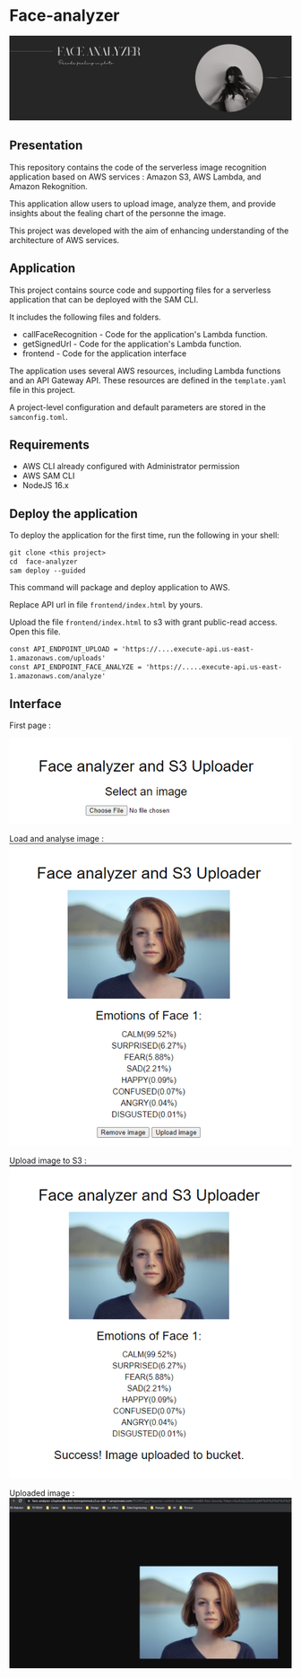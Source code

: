 # Face-analyzer
![alt Application Cover](images/ApplicationCover.jpg)
## Presentation 

This repository contains the code of the  serverless image recognition application based on AWS services : Amazon S3, AWS Lambda, and Amazon Rekognition. 

This application allow users to upload image, analyze them, and provide insights about the fealing chart of the personne  the image.

This project was developed with the aim of enhancing understanding of the architecture of AWS services.

## Application
This project contains source code and supporting files for a serverless application that can be deployed with the SAM CLI.

It includes the following files and folders.

- callFaceRecognition - Code for the application's Lambda function.
- getSignedUrl - Code for the application's Lambda function.
- frontend - Code for the application interface

The application uses several AWS resources, including Lambda functions and an API Gateway API. These resources are defined in the `template.yaml` file in this project. 

A project-level configuration and default parameters are stored in the `samconfig.toml`. 

## Requirements
* AWS CLI already configured with Administrator permission
* AWS SAM CLI 
* NodeJS 16.x 

## Deploy the application
To deploy the application for the first time, run the following in your shell:
```
git clone <this project>
cd  face-analyzer
sam deploy --guided
```
This command will package and deploy application to AWS.

Replace API url in file `frontend/index.html` by yours.    

Upload the file `frontend/index.html` to  s3 with grant public-read access. 
Open this file. 

```
const API_ENDPOINT_UPLOAD = 'https://....execute-api.us-east-1.amazonaws.com/uploads'   
const API_ENDPOINT_FACE_ANALYZE = 'https://.....execute-api.us-east-1.amazonaws.com/analyze' 
```
## Interface 

First page : 

![alt First page of the application](images/ApplicationScreenshot1.png)

Load and analyse image :
![alt Load and analyse image](images/ApplicationScreenshot2.png)

Upload image to S3 :
![alt Upload image to S3](images/ApplicationScreenshot3.png)

Uploaded image :
![alt Uploaded image to S3](images/ApplicationScreenshot4.png)



 

     

